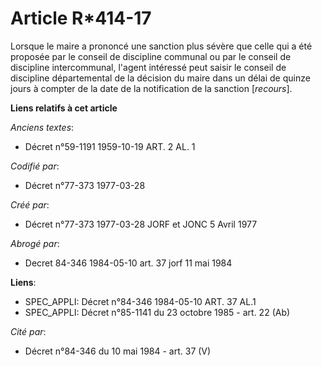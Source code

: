 # Article R*414-17

Lorsque le maire a prononcé une sanction plus sévère que celle qui a été proposée par le conseil de discipline communal ou
par le conseil de discipline intercommunal, l'agent intéressé peut saisir le conseil de discipline départemental de la
décision du maire dans un délai de quinze jours à compter de la date de la notification de la sanction [*recours*].

**Liens relatifs à cet article**

_Anciens textes_:

  - Décret n°59-1191 1959-10-19 ART. 2 AL. 1

_Codifié par_:

  - Décret n°77-373 1977-03-28

_Créé par_:

  - Décret n°77-373 1977-03-28 JORF et JONC 5 Avril 1977

_Abrogé par_:

  - Decret 84-346 1984-05-10 art. 37 jorf 11 mai 1984

**Liens**:

  - SPEC_APPLI: Décret n°84-346 1984-05-10 ART. 37 AL.1
  - SPEC_APPLI: Décret n°85-1141 du 23 octobre 1985 - art. 22 (Ab)

_Cité par_:

  - Décret n°84-346 du 10 mai 1984 - art. 37 (V)
